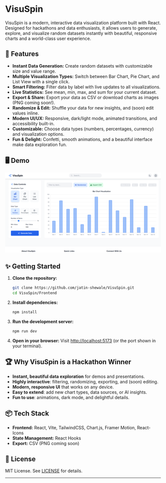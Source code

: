 # VisuSpin

VisuSpin is a modern, interactive data visualization platform built with React. Designed for hackathons and data enthusiasts, it allows users to generate, explore, and visualize random datasets instantly with beautiful, responsive charts and a world-class user experience.

## 🚀 Features

- **Instant Data Generation:** Create random datasets with customizable size and value range.
- **Multiple Visualization Types:** Switch between Bar Chart, Pie Chart, and List View with a single click.
- **Smart Filtering:** Filter data by label with live updates to all visualizations.
- **Live Statistics:** See mean, min, max, and sum for your current dataset.
- **Export & Share:** Export your data as CSV or download charts as images (PNG coming soon!).
- **Randomize & Edit:** Shuffle your data for new insights, and (soon) edit values inline.
- **Modern UI/UX:** Responsive, dark/light mode, animated transitions, and accessibility built-in.
- **Customizable:** Choose data types (numbers, percentages, currency) and visualization options.
- **Fun & Delight:** Confetti, smooth animations, and a beautiful interface make data exploration fun.

## 🖥️ Demo

![VisuSpin Screenshot](./Frontend/public/screenshot.png)

## ✨ Getting Started

1. **Clone the repository:**
   ```bash
   git clone https://github.com/jatin-shewale/VisuSpin.git
   cd VisuSpin/Frontend
   ```
2. **Install dependencies:**
   ```bash
   npm install
   ```
3. **Run the development server:**
   ```bash
   npm run dev
   ```
4. **Open in your browser:**
   Visit [http://localhost:5173](http://localhost:5173) (or the port shown in your terminal).

## 🏆 Why VisuSpin is a Hackathon Winner
- **Instant, beautiful data exploration** for demos and presentations.
- **Highly interactive**: filtering, randomizing, exporting, and (soon) editing.
- **Modern, responsive UI** that works on any device.
- **Easy to extend**: add new chart types, data sources, or AI insights.
- **Fun to use**: animations, dark mode, and delightful details.

## 📦 Tech Stack
- **Frontend:** React, Vite, TailwindCSS, Chart.js, Framer Motion, React-Icons
- **State Management:** React Hooks
- **Export:** CSV (PNG coming soon)

## 📄 License

MIT License. See [LICENSE](./LICENSE) for details.

---
